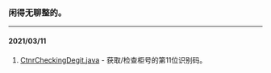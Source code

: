 ### 闲得无聊整的。
---
#### 2021/03/11
1. [CtnrCheckingDegit.java](CtnrCheckingDegit.java) - 获取/检查柜号的第11位识别码。
